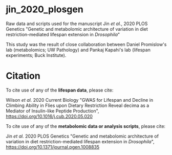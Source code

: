 # jin_2020_plosgen

Raw data and scripts used for the manuscript Jin *et al.*, 2020 PLOS Genetics "Genetic and metabolomic architecture of variation in diet restriction-mediated lifespan extension in *Drosophila*"

This study was the result of close collaboration between Daniel Promislow's lab (metabolomics; UW Pathology) and Pankaj Kapahi's lab (lifespan experiments; Buck Institute).


# Citation
To cite use of any of the **lifespan data**, please cite:

Wilson *et al.* 2020 Current Biology "GWAS for Lifespan and Decline in Climbing Ability in Flies upon Dietary Restriction Reveal decima as a Mediator of Insulin-like Peptide Production", https://doi.org/10.1016/j.cub.2020.05.020

To cite use of any of the **metabolomic data or analysis scripts**, please cite:

Jin *et al.* 2020 PLOS Genetics "Genetic and metabolomic architecture of variation in diet restriction-mediated lifespan extension in *Drosophila*", https://doi.org/10.1371/journal.pgen.1008835
